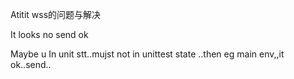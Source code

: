 Atitit wss的问题与解决
 
It looks no send ok

Maybe u In unit stt..mujst not in unittest state ..then eg main env,,it ok..send..

